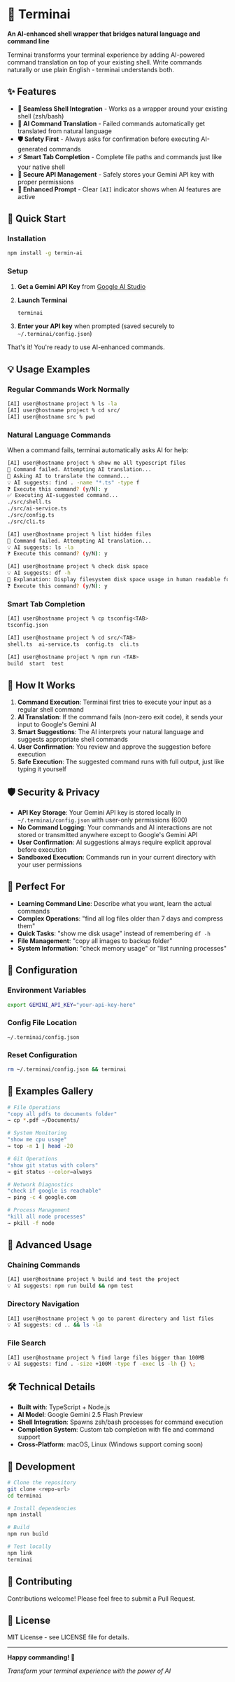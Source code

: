 # 🤖 Terminai

**An AI-enhanced shell wrapper that bridges natural language and command line**

Terminai transforms your terminal experience by adding AI-powered command translation on top of your existing shell. Write commands naturally or use plain English - terminai understands both.

## ✨ Features

- **🔄 Seamless Shell Integration** - Works as a wrapper around your existing shell (zsh/bash)
- **🤖 AI Command Translation** - Failed commands automatically get translated from natural language
- **🛡️ Safety First** - Always asks for confirmation before executing AI-generated commands
- **⚡ Smart Tab Completion** - Complete file paths and commands just like your native shell
- **🔐 Secure API Management** - Safely stores your Gemini API key with proper permissions
- **🎯 Enhanced Prompt** - Clear `[AI]` indicator shows when AI features are active

## 🚀 Quick Start

### Installation

```bash
npm install -g termin-ai
```

### Setup

1. **Get a Gemini API Key** from [Google AI Studio](https://makersuite.google.com/app/apikey)

2. **Launch Terminai**
   ```bash
   terminai
   ```

3. **Enter your API key** when prompted (saved securely to `~/.terminai/config.json`)

That's it! You're ready to use AI-enhanced commands.

## 💡 Usage Examples

### Regular Commands Work Normally
```bash
[AI] user@hostname project % ls -la
[AI] user@hostname project % cd src/
[AI] user@hostname src % pwd
```

### Natural Language Commands
When a command fails, terminai automatically asks AI for help:

```bash
[AI] user@hostname project % show me all typescript files
🤖 Command failed. Attempting AI translation...
🔄 Asking AI to translate the command...
💡 AI suggests: find . -name "*.ts" -type f
❓ Execute this command? (y/N): y
✅ Executing AI-suggested command...
./src/shell.ts
./src/ai-service.ts
./src/config.ts
./src/cli.ts
```

```bash
[AI] user@hostname project % list hidden files
🤖 Command failed. Attempting AI translation...
💡 AI suggests: ls -la
❓ Execute this command? (y/N): y
```

```bash
[AI] user@hostname project % check disk space
💡 AI suggests: df -h
📝 Explanation: Display filesystem disk space usage in human readable format
❓ Execute this command? (y/N): y
```

### Smart Tab Completion
```bash
[AI] user@hostname project % cp tsconfig<TAB>
tsconfig.json

[AI] user@hostname project % cd src/<TAB>
shell.ts  ai-service.ts  config.ts  cli.ts

[AI] user@hostname project % npm run <TAB>
build  start  test
```

## 🔧 How It Works

1. **Command Execution**: Terminai first tries to execute your input as a regular shell command
2. **AI Translation**: If the command fails (non-zero exit code), it sends your input to Google's Gemini AI
3. **Smart Suggestions**: The AI interprets your natural language and suggests appropriate shell commands
4. **User Confirmation**: You review and approve the suggestion before execution
5. **Safe Execution**: The suggested command runs with full output, just like typing it yourself

## 🛡️ Security & Privacy

- **API Key Storage**: Your Gemini API key is stored locally in `~/.terminai/config.json` with user-only permissions (600)
- **No Command Logging**: Your commands and AI interactions are not stored or transmitted anywhere except to Google's Gemini API
- **User Confirmation**: AI suggestions always require explicit approval before execution
- **Sandboxed Execution**: Commands run in your current directory with your user permissions

## 🎯 Perfect For

- **Learning Command Line**: Describe what you want, learn the actual commands
- **Complex Operations**: "find all log files older than 7 days and compress them"
- **Quick Tasks**: "show me disk usage" instead of remembering `df -h`
- **File Management**: "copy all images to backup folder"
- **System Information**: "check memory usage" or "list running processes"

## 🔧 Configuration

### Environment Variables
```bash
export GEMINI_API_KEY="your-api-key-here"
```

### Config File Location
```
~/.terminai/config.json
```

### Reset Configuration
```bash
rm ~/.terminai/config.json && terminai
```

## 🎨 Examples Gallery

```bash
# File Operations
"copy all pdfs to documents folder"
→ cp *.pdf ~/Documents/

# System Monitoring  
"show me cpu usage"
→ top -n 1 | head -20

# Git Operations
"show git status with colors"
→ git status --color=always

# Network Diagnostics
"check if google is reachable"
→ ping -c 4 google.com

# Process Management
"kill all node processes"
→ pkill -f node
```

## 🚀 Advanced Usage

### Chaining Commands
```bash
[AI] user@hostname project % build and test the project
💡 AI suggests: npm run build && npm test
```

### Directory Navigation
```bash
[AI] user@hostname project % go to parent directory and list files
💡 AI suggests: cd .. && ls -la
```

### File Search
```bash
[AI] user@hostname project % find large files bigger than 100MB
💡 AI suggests: find . -size +100M -type f -exec ls -lh {} \;
```

## 🛠️ Technical Details

- **Built with**: TypeScript + Node.js
- **AI Model**: Google Gemini 2.5 Flash Preview
- **Shell Integration**: Spawns zsh/bash processes for command execution
- **Completion System**: Custom tab completion with file and command support
- **Cross-Platform**: macOS, Linux (Windows support coming soon)

## 📝 Development

```bash
# Clone the repository
git clone <repo-url>
cd terminai

# Install dependencies
npm install

# Build
npm run build

# Test locally
npm link
terminai
```

## 🤝 Contributing

Contributions welcome! Please feel free to submit a Pull Request.

## 📄 License

MIT License - see LICENSE file for details.

---

**Happy commanding! 🚀**

*Transform your terminal experience with the power of AI* 